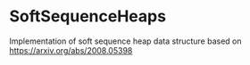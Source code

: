 # SoftSequenceHeaps
Implementation of soft sequence heap data structure based on https://arxiv.org/abs/2008.05398
